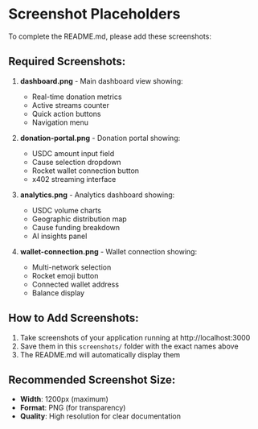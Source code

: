 # Screenshot Placeholders

To complete the README.md, please add these screenshots:

## Required Screenshots:

1. **dashboard.png** - Main dashboard view showing:
   - Real-time donation metrics
   - Active streams counter
   - Quick action buttons
   - Navigation menu

2. **donation-portal.png** - Donation portal showing:
   - USDC amount input field
   - Cause selection dropdown
   - Rocket wallet connection button
   - x402 streaming interface

3. **analytics.png** - Analytics dashboard showing:
   - USDC volume charts
   - Geographic distribution map
   - Cause funding breakdown
   - AI insights panel

4. **wallet-connection.png** - Wallet connection showing:
   - Multi-network selection
   - Rocket emoji button
   - Connected wallet address
   - Balance display

## How to Add Screenshots:

1. Take screenshots of your application running at http://localhost:3000
2. Save them in this `screenshots/` folder with the exact names above
3. The README.md will automatically display them

## Recommended Screenshot Size:
- **Width**: 1200px (maximum)
- **Format**: PNG (for transparency)
- **Quality**: High resolution for clear documentation
